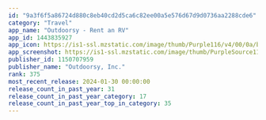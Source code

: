 ```yaml
---
id: "9a3f6f5a86724d880c8eb40cd2d5ca6c82ee00a5e576d67d9d0736aa2288cde6"
category: "Travel"
app_name: "Outdoorsy - Rent an RV"
app_id: 1443835927
app_icon: https://is1-ssl.mzstatic.com/image/thumb/Purple116/v4/00/0a/b2/000ab254-076a-e9f4-2280-9af2816a280b/AppIconNewRenter-0-0-1x_U007emarketing-0-7-0-85-220.png/1024x1024bb.png
app_screenshot: https://is1-ssl.mzstatic.com/image/thumb/PurpleSource112/v4/73/20/0e/73200e4a-9ea6-3b4f-604c-fdc2ee3645c7/5badd021-b24d-40d0-a209-786f027ea11c_AppStore-Renter-1-1284x2778.png/1284x2778bb.png
publisher_id: 1150707959
publisher_name: "Outdoorsy, Inc."
rank: 375
most_recent_release: 2024-01-30 00:00:00
release_count_in_past_year: 31
release_count_in_past_year_category: 17
release_count_in_past_year_top_in_category: 35
---
```

